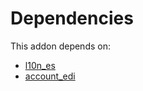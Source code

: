 # Dependencies

This addon depends on:

- [l10n_es](https://github.com/bringout/oca-ocb-l10n_europe)
- [account_edi](https://github.com/bringout/oca-ocb-accounting)

